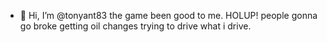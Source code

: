 - 👋 Hi, I’m @tonyant83
  the game been good to me. HOLUP!
  people gonna go broke getting oil changes trying to drive what i drive.
  

<!---
tonyant83/tonyant83 is a ✨ special ✨ repository because its `README.md` (this file) appears on your GitHub profile.
You can click the Preview link to take a look at your changes.
--->
